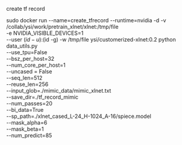 create tf record


sudo docker run --name=create_tfrecord --runtime=nvidia -d -v /collab/ysi/work/pretrain_xlnet/xlnet:/tmp/file \
	-e NVIDIA_VISIBLE_DEVICES=1 \
        --user $(id -u):$(id -g) -w /tmp/file ysi/customerized-xlnet:0.2 python data_utils.py \
        --use_tpu=False \
	--bsz_per_host=32 \
	--num_core_per_host=1 \
	--uncased = False \
	--seq_len=512 \
	--reuse_len=256 \
	--input_glob=./mimic_data/mimic_xlnet.txt \
	--save_dir=./tf_record_mimic \
	--num_passes=20 \
	--bi_data=True \
	--sp_path=./xlnet_cased_L-24_H-1024_A-16/spiece.model \
	--mask_alpha=6 \
	--mask_beta=1 \
	--num_predict=85 

